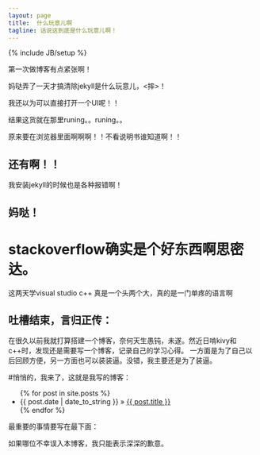 ```yaml
---
layout: page
title:  什么玩意儿啊
tagline: 话说这到底是什么玩意儿啊！
---
```

{% include JB/setup %}

第一次做博客有点紧张啊！

妈哒弄了一天才搞清除jekyll是什么玩意儿，<摔>！

我还以为可以直接打开一个UI呢！！

结果这货就在那里runing。。runing。。

原来要在浏览器里面啊啊啊！！不看说明书谁知道啊！！

## 还有啊！！

我安装jekyll的时候也是各种报错啊！

## 妈哒！

# stackoverflow确实是个好东西啊思密达。
    
这两天学visual studio c++ 真是一个头两个大，真的是一门单疼的语言啊


    
## 吐槽结束，言归正传：

在很久以前我就打算搭建一个博客，奈何天生愚钝，未遂。然近日啃kivy和c++时，发现还是需要写一个博客，记录自己的学习心得。
一方面是为了自己以后回顾方便，另一方面也可以装装逼。没错，我主要还是为了装逼。


#悄悄的，我来了，这就是我写的博客：
<ul class="posts">
  {% for post in site.posts %}
    <li><span>{{ post.date | date_to_string }}</span> &raquo; <a href="{{ BASE_PATH }}{{ post.url }}">{{ post.title }}</a></li>
  {% endfor %}
</ul>


最重要的事情要写在最下面：

如果哪位不幸误入本博客，我只能表示深深的歉意。
